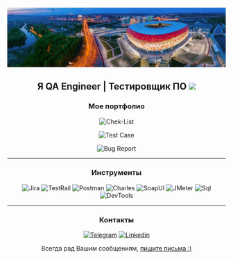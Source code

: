 <div id="header" align="center">

![Header](https://github.com/QADyakov/qadyakov/blob/main/assets/qaheader.jpg) 

<h2>
  Я QA Engineer | Тестировщик ПО
  <img src="https://media.giphy.com/media/hvRJCLFzcasrR4ia7z/giphy.gif" width="30px"/>
</h2>


### Мое портфолио
![Chek-List]()

![Test Case]()

![Bug Report]()

---
### Инструменты
![Jira](https://img.shields.io/badge/-Jira-090909?style=flat-square&logo=jira)
![TestRail](https://img.shields.io/badge/-TestRail-090909?style=flat-square&logo=TestRail)
![Postman](https://img.shields.io/badge/-Postman-090909?style=flat-square&logo=Postman)
![Charles](https://img.shields.io/badge/-Charles-090909?style=flat-square&logo=Charles)
![SoapUI](https://img.shields.io/badge/-SoapUI-090909?style=flat-square&logo=SoapUI)
![JMeter](https://img.shields.io/badge/-JMeter-090909?style=flat-square&logo=JMeter)
![Sql](https://img.shields.io/badge/-SQL-090909?style=flat-square&logo=sql)
![DevTools](https://img.shields.io/badge/-DevTools-090909?style=flat-square&logo=DevTools)

---
### Контакты
[![Telegram](https://img.shields.io/badge/-Telegram-090909?style=flat-square&logo=Telegram)](https://t.me/dyakmer)
[![Linkedin](https://img.shields.io/badge/-Linkedin-090909?style=flat-square&logo=Linkedin)](https://www.linkedin.com/mwlite/in/nikita-dyakov-493415236)
<p>Всегда рад Вашим сообщениям, <a href="mailto:nickdyakov@gmail.com">пишите письма :)</a></p>